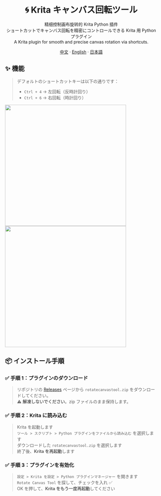 <h1 align="center">🌀 Krita キャンバス回転ツール</h1>

<p align="center">
  精细控制画布旋转的 Krita Python 插件<br>
  ショートカットでキャンバス回転を精密にコントロールできる Krita 用 Python プラグイン<br>
  A Krita plugin for smooth and precise canvas rotation via shortcuts.
</p>

<p align="center">
  <a href="/docs/README_CN.md">中文</a>
  ·
  <a href="README.md">English</a>
  ·
  <a href="/docs/README_JP.md">日本語</a>
</p>

## ✨ 機能

> デフォルトのショートカットキーは以下の通りです：  
> - `Ctrl + 4` → 左回転（反時計回り）  
> - `Ctrl + 6` → 右回転（時計回り）

<img src="https://github.com/user-attachments/assets/7a4435da-0ec6-40e2-b3ad-f55cdefc60d6" width="400px" />
<img src="https://github.com/user-attachments/assets/0833f353-807e-4098-a4c1-504cf7856f69" width="400px" />

## 📦 インストール手順

### ✅ 手順 1：プラグインのダウンロード

> リポジトリの [Releases](https://github.com/motoyinc/RotateCanvasTool/releases) ページから `rotatecanvastool.zip` をダウンロードしてください。  
> ⚠️ **解凍しないでください**。zip ファイルのまま保持します。

### ✅ 手順 2：Krita に読み込む

> Krita を起動します  
> `ツール > スクリプト > Python プラグインをファイルから読み込む` を選択します  
> ダウンロードした `rotatecanvastool.zip` を選択します  
> 終了後、**Krita を再起動**します

### ✅ 手順 3：プラグインを有効化

> `設定 > Krita を設定 > Python プラグインマネージャー` を開きます  
> `Rotate Canvas Tool` を探して、チェックを入れ ✅  
> OK を押して、**Krita をもう一度再起動**してください
